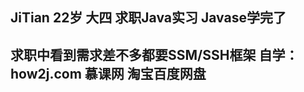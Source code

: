 JiTian
22岁
大四 求职Java实习
Javase学完了
---
求职中看到需求差不多都要SSM/SSH框架
自学：how2j.com 
      慕课网
      淘宝百度网盘
---
